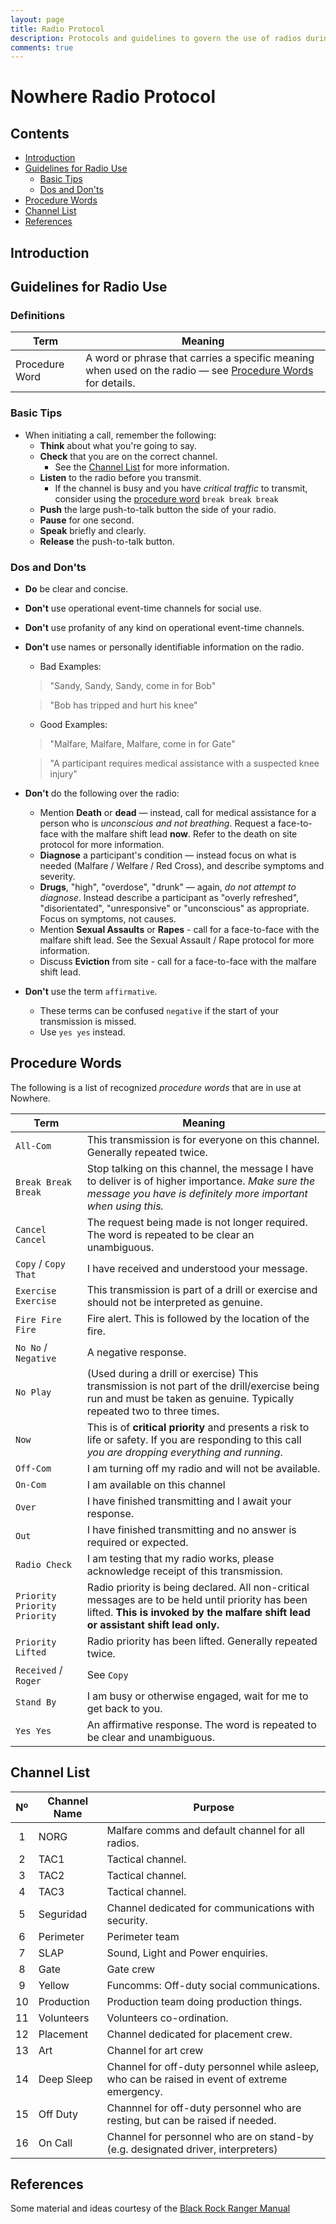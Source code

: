 ```yaml
---
layout: page
title: Radio Protocol
description: Protocols and guidelines to govern the use of radios during setup, event and strike.
comments: true
---
```


# Nowhere Radio Protocol

## Contents
- [Introduction](#introduction)
- [Guidelines for Radio Use](#guidelines-for-radio-use)
    - [Basic Tips](#basic-tips) 
    - [Dos and Don'ts](#dos-and-donts)
- [Procedure Words](#procedure-words)
- [Channel List](#channel-list)
- [References](#references)

## Introduction

## Guidelines for Radio Use

### Definitions

| Term             | Meaning |
|---               |---      |
|Procedure Word    | A word or phrase that carries a specific meaning when used on the radio — see [Procedure Words](#procedure-words) for details.     |

### Basic Tips

- When initiating a call, remember the following:
    - **Think** about what you're going to say.
    - **Check** that you are on the correct channel.
        - See the [Channel List](#channel-list) for more information.
    - **Listen** to the radio before you transmit.
        - If the channel is busy and you have *critical traffic* to transmit, consider using the [procedure word](#procedure-words) `break break break`
    - **Push** the large push-to-talk button the side of your radio.
    - **Pause** for one second.
    - **Speak** briefly and clearly.
    - **Release** the push-to-talk button.


### Dos and Don'ts

- **Do** be clear and concise.

- **Don't** use operational event-time channels for social use.

- **Don't** use profanity of any kind on operational event-time channels.

- **Don't** use names or personally identifiable information on the radio.
    - Bad Examples:

    > "Sandy, Sandy, Sandy, come in for Bob"

    > "Bob has tripped and hurt his knee"

    - Good Examples:

    > "Malfare, Malfare, Malfare, come in for Gate"

    > "A participant requires medical assistance with a suspected knee injury"

- **Don't** do the following over the radio:
    - Mention **Death** or **dead** — instead, call for medical assistance for a person who is *unconscious and not breathing*. Request a face-to-face with the malfare shift lead **now**. Refer to the death on site protocol for more information.
    - **Diagnose** a participant's condition — instead focus on what is needed (Malfare / Welfare / Red Cross), and describe symptoms and severity.
    - **Drugs**, "high", "overdose", "drunk" — again, *do not attempt to diagnose*. Instead describe a participant as "overly refreshed", "disorientated", "unresponsive" or "unconscious" as appropriate. Focus on symptoms, not causes.
    - Mention **Sexual Assaults** or **Rapes** - call for a face-to-face with the malfare shift lead. See the Sexual Assault / Rape protocol for more information.
    - Discuss **Eviction** from site - call for a face-to-face with the malfare shift lead.

- **Don't** use the term `affirmative`.
    - These terms can be confused `negative` if the start of your transmission is missed.
    - Use `yes yes` instead.



## Procedure Words
The following is a list of recognized *procedure words* that are in use at Nowhere.

|Term   | Meaning  |
| ------------------   |   ---    |
| `All-Com` | This transmission is for everyone on this channel. Generally repeated twice.
| `Break Break Break` | Stop talking on this channel, the message I have to deliver is of higher importance. *Make sure the message you have is definitely more important when using this.* |
| `Cancel Cancel` | The request being made is not longer required. The word is repeated to be clear an unambiguous. |
| `Copy` /  `Copy That` | I have received and understood your message. |
| `Exercise Exercise` | This transmission is part of a drill or exercise and should not be interpreted as genuine. |
| `Fire Fire Fire` | Fire alert. This is followed by the location of the fire. |
| `No No` / `Negative` | A negative response. |
| `No Play` | (Used during a drill or exercise) This transmission is not part of the drill/exercise being run and must be taken as genuine. Typically repeated two to three times.
| `Now` | This is of **critical priority** and presents a risk to life or safety. If you are responding to this call *you are dropping everything and running*.|
| `Off-Com` | I am turning off my radio and will not be available. |
| `On-Com` | I am available on this channel |
| `Over` | I have finished transmitting and I await your response. |
| `Out`  | I have finished transmitting and no answer is required or expected. |
| `Radio Check` | I am testing that my radio works, please acknowledge receipt of this transmission. |
| `Priority Priority Priority` | Radio priority is being declared. All non-critical messages are to be held until priority has been lifted. **This is invoked by the malfare shift lead or assistant shift lead only.** |
| `Priority Lifted` | Radio priority has been lifted. Generally repeated twice. |
|`Received` / `Roger`| See `Copy` |
| `Stand By` | I am busy or otherwise engaged, wait for me to get back to you. |
| `Yes Yes` | An affirmative response. The word is repeated to be clear and unambiguous. |


## Channel List

| Nº | Channel Name | Purpose |
|:----:|--------------|-----------------------------------------------------------------------------------------------|
| 1 | NORG | Malfare comms and default channel for all radios. |
| 2 | TAC1 | Tactical channel. |
| 3 | TAC2 | Tactical channel. |
| 4 | TAC3 | Tactical channel. |
| 5 | Seguridad | Channel dedicated for communications with security. |
| 6 | Perimeter | Perimeter team |
| 7 | SLAP | Sound, Light and Power enquiries. |
| 8 | Gate | Gate crew |
| 9 | Yellow | Funcomms: Off-duty social communications. |
| 10 | Production | Production team doing production things. |
| 11 | Volunteers | Volunteers co-ordination. |
| 12 | Placement | Channel dedicated for placement crew. |
| 13 | Art | Channel for art crew |
| 14 | Deep Sleep | Channel for off-duty personnel while asleep, who can be raised in event of extreme emergency. |
| 15 | Off Duty | Channnel for off-duty personnel who are resting, but can be raised if needed. |
| 16 | On Call | Channel for personnel who are on stand-by (e.g. designated driver, interpreters) |

## References

 Some material and ideas courtesy of the [Black Rock Ranger Manual](http://rangers.burningman.org/wp-content/uploads/ranger-manual-2014.pdf)  
